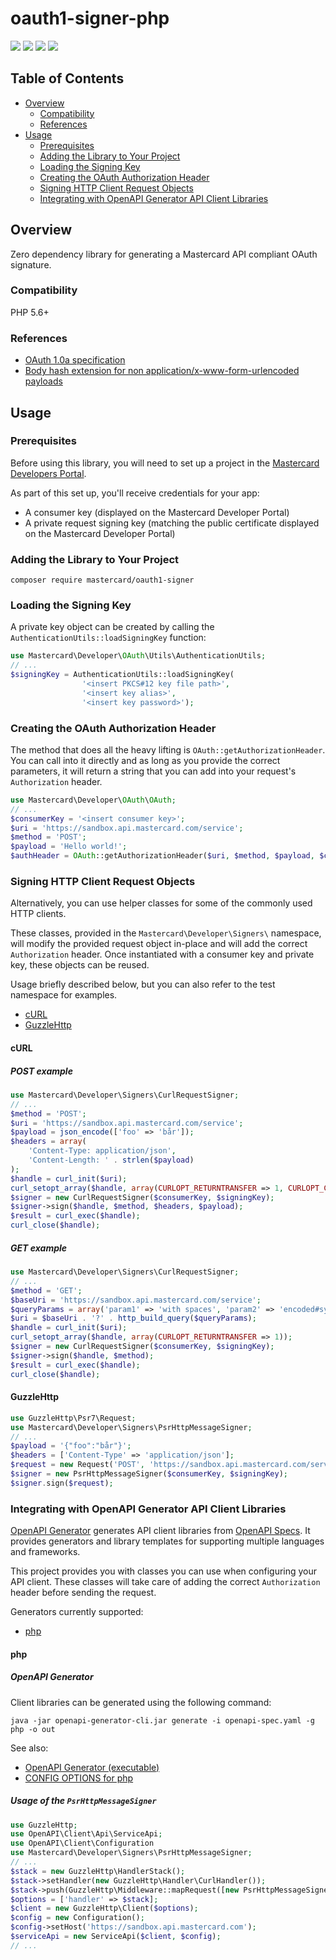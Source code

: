 # oauth1-signer-php

[![](https://travis-ci.org/Mastercard/oauth1-signer-php.svg?branch=master)](https://travis-ci.org/Mastercard/oauth1-signer-php)
[![](https://sonarcloud.io/api/project_badges/measure?project=Mastercard_oauth1-signer-php&metric=alert_status)](https://sonarcloud.io/dashboard?id=Mastercard_oauth1-signer-php) 
[![](https://img.shields.io/packagist/v/mastercard/oauth1-signer.svg)](https://packagist.org/packages/mastercard/oauth1-signer)
[![](https://img.shields.io/badge/license-MIT-yellow.svg)](https://github.com/Mastercard/oauth1-signer-php/blob/master/LICENSE)

## Table of Contents
- [Overview](#overview)
  * [Compatibility](#compatibility)
  * [References](#references)
- [Usage](#usage)
  * [Prerequisites](#prerequisites)
  * [Adding the Library to Your Project](#adding-the-library-to-your-project)
  * [Loading the Signing Key](#loading-the-signing-key) 
  * [Creating the OAuth Authorization Header](#creating-the-oauth-authorization-header)
  * [Signing HTTP Client Request Objects](#signing-http-client-request-objects)
  * [Integrating with OpenAPI Generator API Client Libraries](#integrating-with-openapi-generator-api-client-libraries)
  
## Overview <a name="overview"></a>
Zero dependency library for generating a Mastercard API compliant OAuth signature.

### Compatibility <a name="compatibility"></a>
PHP 5.6+

### References <a name="references"></a>
* [OAuth 1.0a specification](https://tools.ietf.org/html/rfc5849)
* [Body hash extension for non application/x-www-form-urlencoded payloads](https://tools.ietf.org/id/draft-eaton-oauth-bodyhash-00.html)

## Usage <a name="usage"></a>
### Prerequisites <a name="prerequisites"></a>
Before using this library, you will need to set up a project in the [Mastercard Developers Portal](https://developer.mastercard.com). 

As part of this set up, you'll receive credentials for your app:
* A consumer key (displayed on the Mastercard Developer Portal)
* A private request signing key (matching the public certificate displayed on the Mastercard Developer Portal)

### Adding the Library to Your Project <a name="adding-the-library-to-your-project"></a>

```shell
composer require mastercard/oauth1-signer
```

### Loading the Signing Key <a name="loading-the-signing-key"></a>

A private key object can be created by calling the `AuthenticationUtils::loadSigningKey` function:

```php
use Mastercard\Developer\OAuth\Utils\AuthenticationUtils;
// ...
$signingKey = AuthenticationUtils::loadSigningKey(
                '<insert PKCS#12 key file path>',
                '<insert key alias>', 
                '<insert key password>');
```

### Creating the OAuth Authorization Header <a name="creating-the-oauth-authorization-header"></a>
The method that does all the heavy lifting is `OAuth::getAuthorizationHeader`. You can call into it directly and as long as you provide the correct parameters, it will return a string that you can add into your request's `Authorization` header.

```php
use Mastercard\Developer\OAuth\OAuth;
// ...
$consumerKey = '<insert consumer key>';
$uri = 'https://sandbox.api.mastercard.com/service';
$method = 'POST';
$payload = 'Hello world!';
$authHeader = OAuth::getAuthorizationHeader($uri, $method, $payload, $consumerKey, $signingKey);
```

### Signing HTTP Client Request Objects <a name="signing-http-client-request-objects"></a>

Alternatively, you can use helper classes for some of the commonly used HTTP clients.

These classes, provided in the `Mastercard\Developer\Signers\` namespace, will modify the provided request object in-place and will add the correct `Authorization` header. Once instantiated with a consumer key and private key, these objects can be reused. 

Usage briefly described below, but you can also refer to the test namespace for examples. 

+ [cURL](#curl)
+ [GuzzleHttp](#guzzlehttp)

#### cURL <a name="curl"></a>

##### POST example

```php
use Mastercard\Developer\Signers\CurlRequestSigner;
// ...
$method = 'POST';
$uri = 'https://sandbox.api.mastercard.com/service';
$payload = json_encode(['foo' => 'bår']);
$headers = array(
    'Content-Type: application/json',
    'Content-Length: ' . strlen($payload)
);
$handle = curl_init($uri);
curl_setopt_array($handle, array(CURLOPT_RETURNTRANSFER => 1, CURLOPT_CUSTOMREQUEST => $method, CURLOPT_POSTFIELDS => $payload));
$signer = new CurlRequestSigner($consumerKey, $signingKey);
$signer->sign($handle, $method, $headers, $payload);
$result = curl_exec($handle);
curl_close($handle);
```

##### GET example

```php
use Mastercard\Developer\Signers\CurlRequestSigner;
// ...
$method = 'GET';
$baseUri = 'https://sandbox.api.mastercard.com/service';
$queryParams = array('param1' => 'with spaces', 'param2' => 'encoded#symbol');
$uri = $baseUri . '?' . http_build_query($queryParams);
$handle = curl_init($uri);
curl_setopt_array($handle, array(CURLOPT_RETURNTRANSFER => 1));
$signer = new CurlRequestSigner($consumerKey, $signingKey);
$signer->sign($handle, $method);
$result = curl_exec($handle);
curl_close($handle);
```

#### GuzzleHttp <a name="guzzlehttp"></a>
```php
use GuzzleHttp\Psr7\Request;
use Mastercard\Developer\Signers\PsrHttpMessageSigner;
// ...
$payload = '{"foo":"bår"}';
$headers = ['Content-Type' => 'application/json'];
$request = new Request('POST', 'https://sandbox.api.mastercard.com/service', $headers, $payload);
$signer = new PsrHttpMessageSigner($consumerKey, $signingKey);
$signer.sign($request);
```

### Integrating with OpenAPI Generator API Client Libraries <a name="integrating-with-openapi-generator-api-client-libraries"></a>

[OpenAPI Generator](https://github.com/OpenAPITools/openapi-generator) generates API client libraries from [OpenAPI Specs](https://github.com/OAI/OpenAPI-Specification). 
It provides generators and library templates for supporting multiple languages and frameworks.

This project provides you with classes you can use when configuring your API client. These classes will take care of adding the correct `Authorization` header before sending the request.

Generators currently supported:
+ [php](#php)

#### php <a name="php"></a>

##### OpenAPI Generator

Client libraries can be generated using the following command:
```shell
java -jar openapi-generator-cli.jar generate -i openapi-spec.yaml -g php -o out
```
See also: 
* [OpenAPI Generator (executable)](https://mvnrepository.com/artifact/org.openapitools/openapi-generator-cli)
* [CONFIG OPTIONS for php](https://github.com/OpenAPITools/openapi-generator/blob/master/docs/generators/php.md)

##### Usage of the `PsrHttpMessageSigner`

```php
use GuzzleHttp;
use OpenAPI\Client\Api\ServiceApi;
use OpenAPI\Client\Configuration
use Mastercard\Developer\Signers\PsrHttpMessageSigner;
// ...
$stack = new GuzzleHttp\HandlerStack();
$stack->setHandler(new GuzzleHttp\Handler\CurlHandler());
$stack->push(GuzzleHttp\Middleware::mapRequest([new PsrHttpMessageSigner($consumerKey, $signingKey), 'sign']));
$options = ['handler' => $stack];
$client = new GuzzleHttp\Client($options);
$config = new Configuration();
$config->setHost('https://sandbox.api.mastercard.com');
$serviceApi = new ServiceApi($client, $config);
// ...
```
